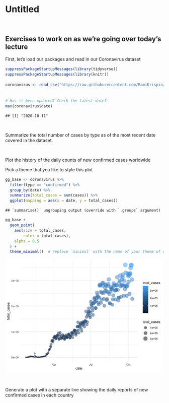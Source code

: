 Untitled
================

<br>

## Exercises to work on as we’re going over today’s lecture

First, let’s load our packages and read in our Coronavirus dataset

``` r
suppressPackageStartupMessages(library(tidyverse))
suppressPackageStartupMessages(library(knitr))

coronavirus <- read_csv('https://raw.githubusercontent.com/RamiKrispin/coronavirus/master/csv/coronavirus.csv', col_types = cols(province = col_character()))


# Has it been updated? Check the latest date?
max(coronavirus$date)
```

    ## [1] "2020-10-11"

<br>

Summarize the total number of cases by type as of the most recent date
covered in the dataset.

<br>

Plot the history of the daily counts of new confirmed cases worldwide

Pick a theme that you like to style this plot

``` r
gg_base <- coronavirus %>%  
  filter(type == "confirmed") %>% 
  group_by(date) %>% 
  summarize(total_cases = sum(cases)) %>% 
  ggplot(mapping = aes(x = date, y = total_cases)) 
```

    ## `summarise()` ungrouping output (override with `.groups` argument)

``` r
gg_base + 
  geom_point(
    aes(size = total_cases,
        color = total_cases),
    alpha = 0.5
  ) +
  theme_minimal()  # replace `minimal` with the name of your theme of choice
```

![](lesson9_in-class-worksheet_files/figure-gfm/unnamed-chunk-4-1.png)<!-- -->

<br>

Generate a plot with a separate line showing the daily reports of new
confirmed cases in each country
